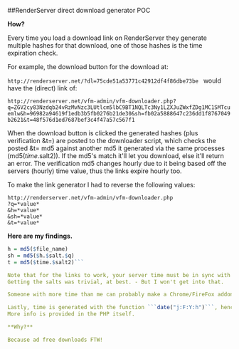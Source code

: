 ##RenderServer direct download generator POC

**How?**

Every time you load a download link on RenderServer they generate multiple hashes for that download, one of those hashes is the time expiration check.

For example, the download button for the download at: 

```http://renderserver.net/?dl=75cde51a53771c42912df4f86dbe73be ```
would have the (direct) link of: 

```http://renderserver.net/vfm-admin/vfm-downloader.php?q=ZGV2cy83Nzdqb24vRzMvNzc3LUtlcm5lbC9BT1NQLTc3Ny1LZXJuZWxfZDg1MC1SMTcuemlw&h=96982a94619f1edb3b5fb0276b21de30&sh=fb02a5888647c236dd1f8767049b2621&t=48f576d1ed7687bef3c4f47a57c567f1```


When the download button is clicked the generated hashes (plus verification &t=) are posted to the downloader script, which checks the posted &t= md5 against another md5 it generated via the same processes (md5($time.$salt2)). If the md5's match it'll let you download, else it'll return an error. The verification md5 changes hourly due to it being based off the servers (hourly) time value, thus the links expire hourly too.


To make the link generator I had to reverse the following values:

```
http://renderserver.net/vfm-admin/vfm-downloader.php
?q=*value*
&h=*value*
&sh=*value*
&t=*value*
```

**Here are my findings.**
```q = base64($full_file_path.$file_name)
h = md5($file_name)
sh = md5($h.$salt.$q)
t = md5($time.$salt2)```

Note that for the links to work, your server time must be in sync with theirs, otherwise you'll be generating expired links. They use Europe/London time.
Getting the salts was trivial, at best. - But I won't get into that. 

Someone with more time than me can probably make a Chrome/FireFox addon which does the same as my script.

Lastly, time is generated with the function ```date("j:F:Y:h")```, hence why links only expire hourly- see http://www.w3schools.com/php/func_date_date.asp for more info.
More info is provided in the PHP itself.

**Why?**

Because ad free downloads FTW!
